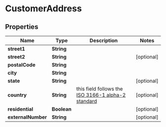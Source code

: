 

# CustomerAddress

## Properties

Name | Type | Description | Notes
------------ | ------------- | ------------- | -------------
**street1** | **String** |  | 
**street2** | **String** |  |  [optional]
**postalCode** | **String** |  | 
**city** | **String** |  | 
**state** | **String** |  |  [optional]
**country** | **String** | this field follows the [ISO 3166-1 alpha-2 standard](https://en.wikipedia.org/wiki/ISO_3166-1_alpha-2) |  [optional]
**residential** | **Boolean** |  |  [optional]
**externalNumber** | **String** |  |  [optional]




